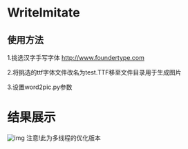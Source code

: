 # WriteImitate
## 使用方法

1.挑选汉字手写字体 http://www.foundertype.com 

2.将挑选的ttf字体文件改名为test.TTF移至文件目录用于生成图片

3.设置word2pic.py参数

# 结果展示
![img](https://github.com/SAI-24-me/neverWriteByHand/blob/master/img/test.jpg)
注意!此为多线程的优化版本